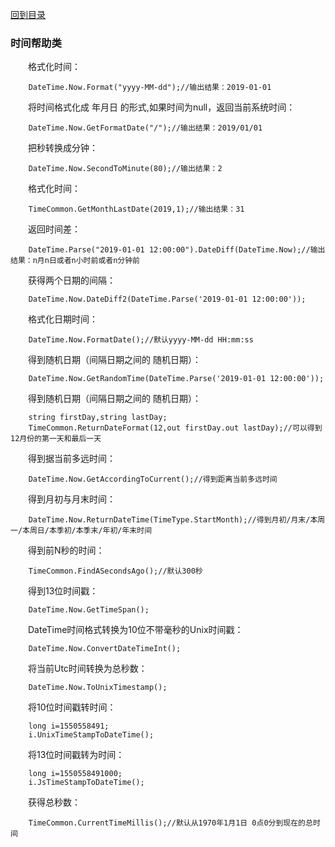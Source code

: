 <a href="https://github.com/zhenlei520/System.Extension.Core/blob/master/Wiki/%e7%9b%ae%e5%bd%95.md">回到目录</a>

### 时间帮助类
&emsp;&emsp;格式化时间：

		DateTime.Now.Format("yyyy-MM-dd");//输出结果：2019-01-01


&emsp;&emsp;将时间格式化成 年月日 的形式,如果时间为null，返回当前系统时间：

		DateTime.Now.GetFormatDate("/");//输出结果：2019/01/01


&emsp;&emsp;把秒转换成分钟：

		DateTime.Now.SecondToMinute(80);//输出结果：2


&emsp;&emsp;格式化时间：

		TimeCommon.GetMonthLastDate(2019,1);//输出结果：31


&emsp;&emsp;返回时间差：

		DateTime.Parse("2019-01-01 12:00:00").DateDiff(DateTime.Now);//输出结果：n月n日或者n小时前或者n分钟前

&emsp;&emsp;获得两个日期的间隔：

		DateTime.Now.DateDiff2(DateTime.Parse('2019-01-01 12:00:00'));


&emsp;&emsp;格式化日期时间：

		DateTime.Now.FormatDate();//默认yyyy-MM-dd HH:mm:ss

&emsp;&emsp;得到随机日期（间隔日期之间的 随机日期）：

		DateTime.Now.GetRandomTime(DateTime.Parse('2019-01-01 12:00:00'));


&emsp;&emsp;得到随机日期（间隔日期之间的 随机日期）：

		string firstDay,string lastDay;
		TimeCommon.ReturnDateFormat(12,out firstDay.out lastDay);//可以得到12月份的第一天和最后一天


&emsp;&emsp;得到据当前多远时间：
		
		DateTime.Now.GetAccordingToCurrent();//得到距离当前多远时间 


&emsp;&emsp;得到月初与月末时间：
		
		DateTime.Now.ReturnDateTime(TimeType.StartMonth);//得到月初/月末/本周一/本周日/本季初/本季末/年初/年末时间 


&emsp;&emsp;得到前N秒的时间：

		TimeCommon.FindASecondsAgo();//默认300秒


&emsp;&emsp;得到13位时间戳：

		DateTime.Now.GetTimeSpan();

&emsp;&emsp;DateTime时间格式转换为10位不带毫秒的Unix时间戳：

		DateTime.Now.ConvertDateTimeInt();

&emsp;&emsp;将当前Utc时间转换为总秒数：

		DateTime.Now.ToUnixTimestamp();

&emsp;&emsp;将10位时间戳转时间：
		
		long i=1550558491;
		i.UnixTimeStampToDateTime();

&emsp;&emsp;将13位时间戳转为时间：

		long i=1550558491000;
		i.JsTimeStampToDateTime();


&emsp;&emsp;获得总秒数：

		TimeCommon.CurrentTimeMillis();//默认从1970年1月1日 0点0分到现在的总时间